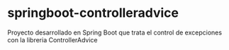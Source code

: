 # springboot-controlleradvice
Proyecto desarrollado en Spring Boot que trata el control de excepciones con la libreria ControllerAdvice
